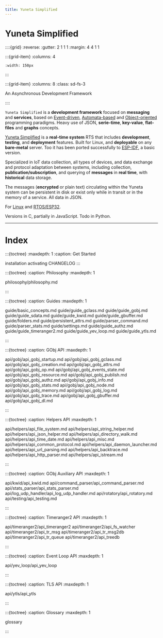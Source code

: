 ```yaml
---
title: Yuneta Simplified
---
```


# Yuneta Simplified

::::{grid}
:reverse:
:gutter: 2 1 1 1
:margin: 4 4 1 1

:::{grid-item}
:columns: 4

```{image} ./_static/yuneta-image.svg
:width: 150px
```
:::

:::{grid-item}
:columns: 8
:class: sd-fs-3

An Asynchronous Development Framework 

::::

`Yuneta Simplified` is a **development framework** focused on **messaging** and **services**, based on 
[Event-driven](https://en.wikipedia.org/wiki/Event-driven_programming), 
[Automata-based](https://en.wikipedia.org/wiki/Automata-based_programming) 
and [Object-oriented](https://en.wikipedia.org/wiki/Object-oriented_programming) 
programming paradigms. 
Heavy use of JSON, **serie-time**, **key-value**, **flat-files** and **graphs** concepts.

[Yuneta Simplified](https://yuneta.io) is a **real-time system** RTS that includes **development**, **testing**, and **deployment** features. Built for Linux, and **deployable** on any **bare-metal** server. Too it has been ported successfully to [ESP-IDF](https://www.espressif.com/en/products/sdks/esp-idf), a basic version.

Specialized in IoT data collection, all types of devices, and data exchange and protocol adaptation between systems, including collection, **publication/subscription**, and querying of **messages** in **real time**, with **historical** data storage. 

The messages (**encrypted** or plain text) circulating within the Yuneta system can be persistent in disk or exist only while in transit or in the memory of a service. All data in JSON.

For [Linux](https://en.wikipedia.org/wiki/Linux) and [RTOS/ESP32](https://www.espressif.com/en/products/sdks/esp-idf). 

Versions in C, partially in JavaScript. Todo in Python.

---

# Index


:::{toctree}
:maxdepth: 1
:caption: Get Started

installation
activating
CHANGELOG
:::

:::{toctree}
:caption: Philosophy
:maxdepth: 1

philosophy/philosophy.md

:::

:::{toctree}
:caption: Guides
:maxdepth: 1

guide/basic_concepts.md
guide/guide_gclass.md
guide/guide_gobj.md
guide/guide_sdata.md
guide/guide_kwid.md
guide/guide_gbuffer.md
guide/folders.md
guide/persistent_attrs.md
guide/parser_command.md
guide/parser_stats.md
guide/settings.md
guide/guide_authz.md
guide/guide_timeranger2.md
guide/guide_yev_loop.md
guide/guide_ytls.md

:::

:::{toctree}
:caption: GObj API
:maxdepth: 1


api/gobj/api_gobj_startup.md
api/gobj/api_gobj_gclass.md
api/gobj/api_gobj_creation.md
api/gobj/api_gobj_attrs.md
api/gobj/api_gobj_op.md
api/gobj/api_gobj_events_state.md
api/gobj/api_gobj_resource.md
api/gobj/api_gobj_publish.md
api/gobj/api_gobj_authz.md
api/gobj/api_gobj_info.md
api/gobj/api_gobj_stats.md
api/gobj/api_gobj_node.md
api/gobj/api_gobj_memory.md
api/gobj/api_gobj_log.md
api/gobj/api_gobj_trace.md
api/gobj/api_gobj_gbuffer.md
api/gobj/api_gobj_dl.md

:::

:::{toctree}
:caption: Helpers API
:maxdepth: 1

api/helpers/api_file_system.md
api/helpers/api_string_helper.md
api/helpers/api_json_helper.md
api/helpers/api_directory_walk.md
api/helpers/api_time_date.md
api/helpers/api_misc.md
api/helpers/api_common_protocol.md
api/helpers/api_daemon_launcher.md
api/helpers/api_url_parsing.md
api/helpers/api_backtrace.md
api/helpers/api_http_parser.md
api/helpers/api_istream.md

:::

:::{toctree}
:caption: GObj Auxiliary API
:maxdepth: 1

api/kwid/api_kwid.md
api/command_parser/api_command_parser.md
api/stats_parser/api_stats_parser.md
api/log_udp_handler/api_log_udp_handler.md
api/rotatory/api_rotatory.md
api/testing/api_testing.md

:::

:::{toctree}
:caption: Timeranger2 API
:maxdepth: 1

api/timeranger2/api_timeranger2
api/timeranger2/api_fs_watcher
api/timeranger2/api_tr_msg
api/timeranger2/api_tr_msg2db
api/timeranger2/api_tr_queue
api/timeranger2/api_treedb

:::

:::{toctree}
:caption: Event Loop API
:maxdepth: 1

api/yev_loop/api_yev_loop

:::

:::{toctree}
:caption: TLS API
:maxdepth: 1

api/ytls/api_ytls

:::


:::{toctree}
:caption: Glossary 
:maxdepth: 1

glossary

:::
